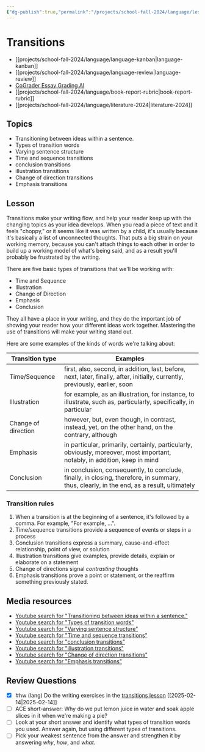 ```yaml
---
{"dg-publish":true,"permalink":"/projects/school-fall-2024/language/lessons/transitions/"}
---
```



#  Transitions

- [[projects/school-fall-2024/language/language-kanban\|language-kanban]]
- [[projects/school-fall-2024/language/language-review\|language-review]]
- [CoGrader Essay Grading AI](https://v2.cograder.com/app)
- [[projects/school-fall-2024/language/book-report-rubric\|book-report-rubric]]
- [[projects/school-fall-2024/language/literature-2024\|literature-2024]]


## Topics


- Transitioning between ideas within a sentence.
- Types of transition words
- Varying sentence structure
- Time and sequence transitions
- conclusion transitions
- illustration transitions
- Change of direction transitions
- Emphasis transitions


## Lesson

Transitions make your writing flow, and help your reader keep up with the changing topics as your idea develops. When you read a piece of text and it feels "choppy," or it seems like it was written by a child, it's usually because it's basically a list of unconnected thoughts. That puts a big strain on your working memory, because you can't attach things to each other in order to build up a working model of what's being said, and as a result you'll probably be frustrated by the writing.

There are five basic types of transitions that we'll be working with:
- Time and Sequence
- Illustration
- Change of Direction
- Emphasis
- Conclusion

They all have a place in your writing, and they do the important job of showing your reader how your different ideas work together. Mastering the use of transitions will make your writing stand out.

Here are some examples of the kinds of words we're talking about:

| Transition type     | Examples                                                                                                                                 |
| ------------------- | ---------------------------------------------------------------------------------------------------------------------------------------- |
| Time/Sequence       | first, also, second, in addition, last, before, next, later, finally, after, initially, currently, previously, earlier, soon             |
| Illustration        | for example, as an illustration, for instance, to illustrate, such as, particularly, specifically, in particular                         |
| Change of direction | however, but, even though, in contrast, instead, yet, on the other hand, on the contrary, although                                       |
| Emphasis            | in particular, primarily, certainly, particularly, obviously, moreover, most important, notably, in addition, keep in mind               |
| Conclusion          | in conclusion, consequently, to conclude, finally, in closing, therefore, in summary, thus, clearly, in the end, as a result, ultimately |

### Transition rules

1. When a transition is at the beginning of a sentence, it's followed by a comma. For example, "For example, ...".
2. Time/sequence transitions provide a sequence of events or steps in a process
3. Conclusion transitions express a summary, cause-and-effect relationship, point of view, or solution
4. Illustration transitions give examples, provide details, explain or elaborate on a statement
5. Change of directions signal *contrasting* thoughts
6. Emphasis transitions prove a point or statement, or the reaffirm something previously stated.

## Media resources

- [Youtube search for "Transitioning between ideas within a sentence."](https://www.youtube.com/results?search_query=Transitioning%20between%20ideas%20within%20a%20sentence.) 
- [Youtube search for "Types of transition words"](https://www.youtube.com/results?search_query=Types%20of%20transition%20words) 
- [Youtube search for "Varying sentence structure"](https://www.youtube.com/results?search_query=Varying%20sentence%20structure) 
- [Youtube search for "Time and sequence transitions"](https://www.youtube.com/results?search_query=Time%20and%20sequence%20transitions) 
- [Youtube search for "conclusion transitions"](https://www.youtube.com/results?search_query=conclusion%20transitions) 
- [Youtube search for "illustration transitions"](https://www.youtube.com/results?search_query=illustration%20transitions) 
- [Youtube search for "Change of direction transitions"](https://www.youtube.com/results?search_query=Change%20of%20direction%20transitions) 
- [Youtube search for "Emphasis transitions"](https://www.youtube.com/results?search_query=Emphasis%20transitions) 

## Review Questions 


- [x] #hw (lang) Do the writing exercises in the [transitions lesson](https://school.ginosterous.com/projects/school-fall-2024/language/lessons/transitions) [[2025-02-14\|2025-02-14]]
- [ ] ACE short-answer: Why do we put lemon juice in water and soak apple slices in it when we're making a pie? 
- [ ] Look at your short answer and identify what types of transition words you used. Answer again, but using different types of transitions. 
- [ ] Pick your weakest sentence from the answer and strengthen it by answering *why*, *how*, and *what*. 
